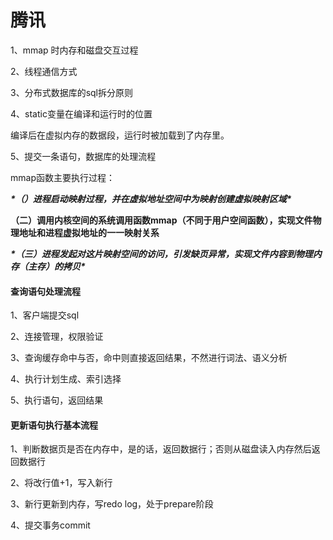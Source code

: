 # 腾讯

1、mmap 时内存和磁盘交互过程

2、线程通信方式

3、分布式数据库的sql拆分原则

4、static变量在编译和运行时的位置

编译后在虚拟内存的数据段，运行时被加载到了内存里。

5、提交一条语句，数据库的处理流程

mmap函数主要执行过程：

 ***\*（）进程启动映射过程，并在虚拟地址空间中为映射创建虚拟映射区域\**** 

**（二）调用内核空间的系统调用函数mmap（不同于用户空间函数），实现文件物理地址和进程虚拟地址的一一映射关系**

***\*（三）进程发起对这片映射空间的访问，引发缺页异常，实现文件内容到物理内存（主存）的拷贝\****



#### 查询语句处理流程

1、客户端提交sql

2、连接管理，权限验证

3、查询缓存命中与否，命中则直接返回结果，不然进行词法、语义分析

4、执行计划生成、索引选择

5、执行语句，返回结果



#### 更新语句执行基本流程

1、判断数据页是否在内存中，是的话，返回数据行；否则从磁盘读入内存然后返回数据行

2、将改行值+1，写入新行

3、新行更新到内存，写redo log，处于prepare阶段

4、提交事务commit